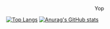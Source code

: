 <p align='center'>Yop</p>

[![Top Langs](https://github-readme-stats.vercel.app/api/top-langs/?username=NickyHariniaina&layout=donut)](https://github.com/anuraghazra/github-readme-stats)
[![Anurag's GitHub stats](https://github-readme-stats.vercel.app/api?username=NickyHariniaina)](https://github.com/anuraghazra/github-readme-stats)
